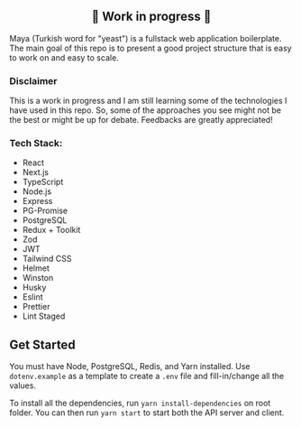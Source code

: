 <h2 align="center">🚧 Work in progress 🚧</h2>


Maya (Turkish word for "yeast") is a fullstack web application boilerplate. The main goal of this repo is to present a good project structure that is easy to work on and easy to scale. 

### Disclaimer
This is a work in progress and I am still learning some of the technologies I have used in this repo. So, some of the approaches you see might not be the best or might be up for debate. Feedbacks are greatly appreciated!


### Tech Stack:

- React
- Next.js
- TypeScript
- Node.js
- Express
- PG-Promise
- PostgreSQL
- Redux + Toolkit
- Zod
- JWT
- Tailwind CSS
- Helmet
- Winston
- Husky
- Eslint
- Prettier
- Lint Staged

## Get Started

You must have Node, PostgreSQL, Redis, and Yarn installed. Use `dotenv.example` as a template to create a `.env` file and fill-in/change all the values.

To install all the dependencies, run `yarn install-dependencies` on root folder. You can then run `yarn start` to start both the API server and client.